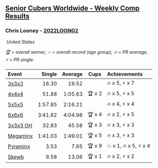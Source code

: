 <style>table {white-space: nowrap;}</style>
<link rel="stylesheet" type="text/css" href="/scw-comp/css/flags.css" />

## [Senior Cubers Worldwide - Weekly Comp Results](/scw-comp/results/)
### Chris Looney - [2022LOON02](https://www.worldcubeassociation.org/persons/2022LOON02)

<i class="flag flag-US" />&nbsp;United States

<span style="white-space: nowrap;">🏆 = overall winner</span>, <span style="white-space: nowrap;">💥 = overall record (age group)</span>, <span style="white-space: nowrap;">🔥 = PR average</span>, <span style="white-space: nowrap;">⚡ = PR single</span>.

| Event | Single | Average | Cups | Achievements|
| :-- | --: | --: | :--: | :-- |
| [3x3x3](333.md) | 16.30 | 19.52 |  | 🔥 x 5, ⚡ x 7 |
| [4x4x4](444.md) | 51.88 | 1:05.63 | 🏆 x 2 | 🔥 x 5, ⚡ x 5 |
| [5x5x5](555.md) | 1:57.85 | 2:16.21 |  | 🔥 x 4, ⚡ x 4 |
| [6x6x6](666.md) | 3:41.82 | 4:04.98 | 🏆 x 4 | 🔥 x 2, ⚡ x 5 |
| [3x3x3 OH](333oh.md) | 32.83 | 45.58 | 🏆 x 3 | 🔥 x 3, ⚡ x 3 |
| [Megaminx](minx.md) | 1:41.03 | 1:49.01 | 🏆 x 5 | 🔥 x 3, ⚡ x 3 |
| [Pyraminx](pyram.md) | 3.53 | 7.65 | 🏆 x 9 | 💥 x 1, 🔥 x 5, ⚡ x 4 |
| [Skewb](skewb.md) | 9.58 | 13.06 | 🏆 x 1 | 🔥 x 2, ⚡ x 2 |

<!-- Global site tag (gtag.js) - Google Analytics -->
<script async src="https://www.googletagmanager.com/gtag/js?id=UA-86348435-3"></script>
<script>window.dataLayer = window.dataLayer || []; function gtag() {dataLayer.push(arguments);} gtag('js', new Date()); gtag('config', 'UA-86348435-3');</script>
